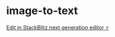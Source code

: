 # image-to-text

[Edit in StackBlitz next generation editor ⚡️](https://stackblitz.com/~/github.com/JSKidding/image-to-text)